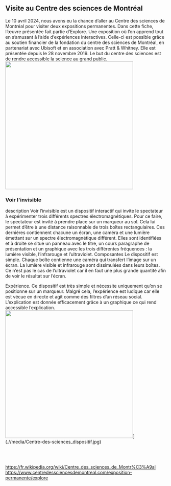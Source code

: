 ## Visite au Centre des sciences de Montréal
Le 10 avril 2024, nous avons eu la chance d’aller au Centre des sciences de Montréal pour visiter deux expositions permanentes. Dans cette fiche, l’œuvre présentée fait partie d’Explore. Une exposition où l’on apprend tout en s’amusant à l’aide d’expériences interactives. Celle-ci est possible grâce au soutien financier de la fondation du centre des sciences de Montréal, en partenariat avec Ubisoft et en association avec Pratt & Whitney. Elle est présentée depuis le 28 novembre 2019.
Le but du centre des sciences est de rendre accessible la science au grand public.
[<img src=".//media/Centre-des-sciences_devanture.jpg" width="400"/>](.//media/Centre-des-sciences_devanture.jpg)

### Voir l'invisible
description
Voir l’invisible est un dispositif interactif qui invite le spectateur à expérimenter trois différents spectres électromagnétiques. Pour ce faire, le spectateur est invité à prendre place sur un marqueur au sol. Cela lui permet d’être à une distance raisonnable de trois boîtes rectangulaires. Ces dernières contiennent chacune un écran, une caméra et une lumière émettant sur un spectre électromagnétique différent. Elles sont identifiées et à droite se situe un panneau avec le titre, un cours paragraphe de présentation et un graphique avec les trois différentes fréquences : la lumière visible, l’infrarouge et l’ultraviolet.
Composantes 
Le dispositif est simple. Chaque boîte contienne une caméra qui transfert l’image sur un écran. La lumière visible et infrarouge sont dissimulées dans leurs boîtes. Ce n’est pas le cas de l’ultraviolet car il en faut une plus grande quantité afin de voir le résultat sur l’écran.

Expérience.
Ce dispositif est très simple et nécessite uniquement qu’on se positionne sur un marqueur. Malgré cela, l’expérience est ludique car elle est vécue en directe et agit comme des filtres d’un réseau social. 
L’explication est donnée efficacement grâce à un graphique ce qui rend accessible l’explication.
<img src=".//media/Centre-des-sciences_dispositif.jpg" width="400"/>](.//media/Centre-des-sciences_dispositif.jpg)

<br>

<br>

https://fr.wikipedia.org/wiki/Centre_des_sciences_de_Montr%C3%A9al
https://www.centredessciencesdemontreal.com/exposition-permanente/explore
